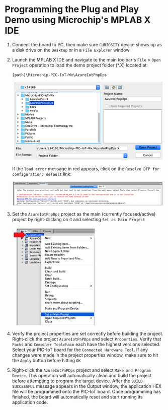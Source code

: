 # Programming the Plug and Play Demo using Microchip's MPLAB X IDE

1. Connect the board to PC, then make sure `CURIOSITY` device shows up as a disk drive on the `Desktop` or in a `File Explorer` window

2. Launch the MPLAB X IDE and navigate to the main toolbar's `File` > `Open Project` operation to load the demo project folder (\*.X) located at:

    ```bash
    [path]\Microchip-PIC-IoT-Wx\AzureIotPnpDps
    ```

    <img src=".//media/image40.png"/>

   If the `load error` message in red appears, click on the `Resolve DFP for configuration: default` link: 

    <img src=".//media/image21.png"/>

3. Set the `AzureIotPnpDps` project as the main (currently focused/active) project by right-clicking on it and selecting `Set as Main Project`

    <img src=".//media/image41.png">

4. Verify the project properties are set correctly before building the project.  Right-click the project `AzureIotPnPDps` and select `Properties`. Verify that `Packs` and `Compiler Toolchain` each have the highest versions selected. Select your PIC-IoT board for the `Connected Hardware Tool`. If any changes were made in the project properties window, make sure to hit the `Apply` button before hitting `OK`

5. Right-click the `AzureIotPnPDps` project and select `Make and Program Device`.  This operation will automatically clean and build the project before attempting to program the target device. After the `BUILD SUCCESSFUL` message appears in the Output window, the application HEX file will be programmed onto the PIC-IoT board. Once programming has finished, the board will automatically reset and start running its application code.
